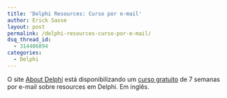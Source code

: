 ```yaml
---
title: 'Delphi Resources: Curso por e-mail'
author: Erick Sasse
layout: post
permalink: /delphi-resources-curso-por-e-mail/
dsq_thread_id:
  - 314406894
categories:
  - Delphi
---
```

O site [About Delphi][1] est&aacute; disponibilizando um [curso gratuito][2] de 7 semanas por e-mail sobre resources em Delphi. Em ingl&ecirc;s.

 [1]: http://delphi.about.com/
 [2]: http://delphi.about.com/c/ec/56.htm
